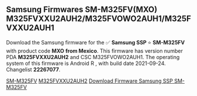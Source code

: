 <h2>Samsung Firmwares SM-M325FV(MXO) M325FVXXU2AUH2/M325FVOWO2AUH1/M325FVXXU2AUH1</h2>
Download the Samsung firmware for the ✅ <strong>Samsung SSP </strong> ⭐ <strong>SM-M325FV</strong> with product code <strong>MXO</strong> <strong> from Mexico</strong>. This firmware has version number PDA <strong>M325FVXXU2AUH2</strong> and CSC M325FVOWO2AUH1. The operating system of this firmware is Android R , with build date 2021-09-24. Changelist <strong>22267077</strong>.


[SM-M325FV](https://samfirm.shop/samsung/model/SM-M325FV)
[M325FVXXU2AUH2](https://samfirm.shop/samsung/pda/M325FVXXU2AUH2)
[Download Firmware Samsung SSP SM-M325FV](https://samfirm.shop/samsung/firmware/459934)
